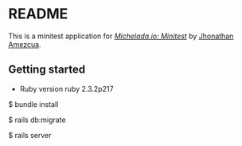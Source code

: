 # README

This is a minitest application for 
[*Michelada.io:
Minitest*](http://www.michelada.io/)
by [Jhonathan Amezcua](Jhonathan.amezcua@gmail.com).

## Getting started

* Ruby version
ruby 2.3.2p217

$ bundle install 

$ rails db:migrate

$ rails server